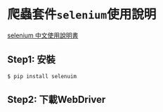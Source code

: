 # 爬蟲套件`selenium`使用說明
[selenium 中文使用說明書](https://selenium-python-zh.readthedocs.io/en/latest/index.html)

## Step1: 安裝
`$ pip install selenuim`

## Step2: 下載WebDriver










